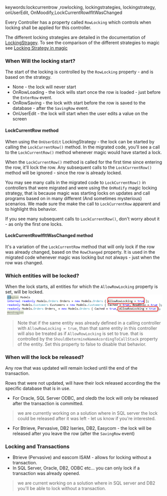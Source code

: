 keywords:lockcurrentrow ,rowlocking, lockingstrategies, lockingstrategy, onUserEdit, OnMoodify,LockCurrentRowIfItWasChanged

Every Controller has a property called `RowLocking` which controls when locking shall be applied for this controller.

The different locking strategies are detailed in the documentation of [LockingStragey](/reference/html/T_Firefly_Box_LockingStrategy.htm).
To see the comparison of the different strategies to magic see [Locking Strategy in magic](locking-strategy.html)


### When Will the locking start?
The start of the locking is controlled by the `RowLocking` property - and is based on the strategy.
* None - the lock will never start
* OnRowLoading - the lock wills start once the row is loaded - just before the `EnterRow` event.
* OnRowSaving - the lock with start before the row is saved to the database - after the `SavingRow` event.
* OnUserEdit - the lock will start when the user edits a value on the screen

#### LockCurrentRow method
When using the `OnUserEdit` LockingStrategy - the lock can be started by calling the `LockCurrentRow()` method.
In the migrated code, you'll see a call to the `LockCurrentRow()` method whenever magic would have started a lock.

When the `LockCurrentRow()` method is called for the first time since entering the row, it'll lock the row. Any subsequent calls to the `LockCurrentRow()` method will be ignored - since the row is already locked.

You may see many calls in the migrated code to `LockCurrentRow()`  in controllers that were migrated and were using the `OnModify` magic locking strategy, that is because magic was starting locks on updates and call programs based on in many different (And sometimes mysterious) scenarios.
We made sure the make the call to `LockCurrentRow` apparent and to highlight this behavior.

If you see many subsequent calls to `LockCurrentRow()`, don't worry about it - as only the first one locks.

#### LockCurrentRowIfItWasChanged method
It's a variation of the `LockCurrentRow` method that will only lock if the row was already changed, based on the `RowChanged` property.
It is used in the migrated code whenever magic was locking but not always - just when the row was changed.

### Which entities will be locked?
When the lock starts, all entities for which the `AllowRowLocking` property is set, will be locked.
![Allow Row Locking](allow-row-locking.png)

> Note that if the same entity was already defined in a calling controller with `AllowRowLocking = true`, than that same entity in this controller will also be treated as if `AllowRowLocking` is set to true.
that is controlled by the `ShouldDetermineNameAcordingToCallStack` property of the entity. Set this property to false to disable that behavior.


### When will the lock be released?
Any row that was updated will remain locked until the end of the transaction.

Rows that were not updated, will have their lock released according the the specific database that is in use.
* For Oracle, SQL Server ODBC, and oledb the lock will only be released after the transaction is committed. 
> we are currently working on a solution where in SQL server the lock could be released after it was left - let us know if you're interested.
* For Btrieve, Pervasive, DB2 Iseries, DB2, Easycom - the lock will be released after you leave the row (after the `SavingRow` event)

### Locking and Transactions
* Btrieve (Pervasive) and eascom ISAM - allows for locking without a transaction.
* In SQL Server, Oracle, DB2, ODBC etc... you can only lock if a transaction was already opened.
> we are current working on a solution where in SQL server and DB2 you'll be able to lock without a transaction.
